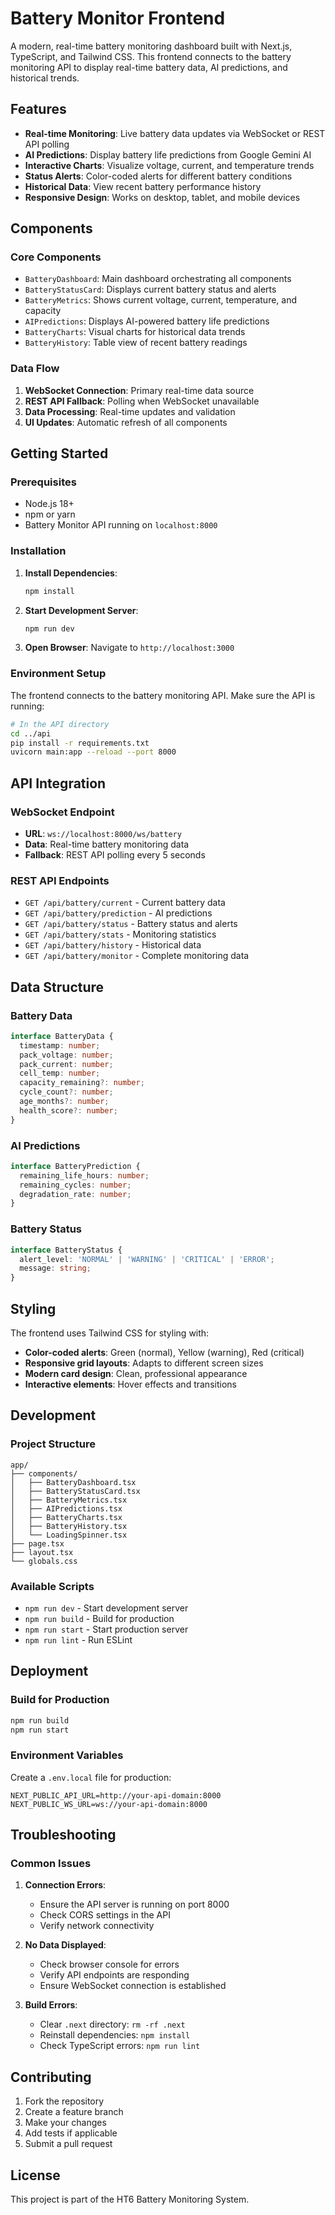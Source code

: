 # Battery Monitor Frontend

A modern, real-time battery monitoring dashboard built with Next.js, TypeScript, and Tailwind CSS. This frontend connects to the battery monitoring API to display real-time battery data, AI predictions, and historical trends.

## Features

- **Real-time Monitoring**: Live battery data updates via WebSocket or REST API polling
- **AI Predictions**: Display battery life predictions from Google Gemini AI
- **Interactive Charts**: Visualize voltage, current, and temperature trends
- **Status Alerts**: Color-coded alerts for different battery conditions
- **Historical Data**: View recent battery performance history
- **Responsive Design**: Works on desktop, tablet, and mobile devices

## Components

### Core Components
- `BatteryDashboard`: Main dashboard orchestrating all components
- `BatteryStatusCard`: Displays current battery status and alerts
- `BatteryMetrics`: Shows current voltage, current, temperature, and capacity
- `AIPredictions`: Displays AI-powered battery life predictions
- `BatteryCharts`: Visual charts for historical data trends
- `BatteryHistory`: Table view of recent battery readings

### Data Flow
1. **WebSocket Connection**: Primary real-time data source
2. **REST API Fallback**: Polling when WebSocket unavailable
3. **Data Processing**: Real-time updates and validation
4. **UI Updates**: Automatic refresh of all components

## Getting Started

### Prerequisites
- Node.js 18+ 
- npm or yarn
- Battery Monitor API running on `localhost:8000`

### Installation

1. **Install Dependencies**:
   ```bash
   npm install
   ```

2. **Start Development Server**:
   ```bash
   npm run dev
   ```

3. **Open Browser**:
   Navigate to `http://localhost:3000`

### Environment Setup

The frontend connects to the battery monitoring API. Make sure the API is running:

```bash
# In the API directory
cd ../api
pip install -r requirements.txt
uvicorn main:app --reload --port 8000
```

## API Integration

### WebSocket Endpoint
- **URL**: `ws://localhost:8000/ws/battery`
- **Data**: Real-time battery monitoring data
- **Fallback**: REST API polling every 5 seconds

### REST API Endpoints
- `GET /api/battery/current` - Current battery data
- `GET /api/battery/prediction` - AI predictions
- `GET /api/battery/status` - Battery status and alerts
- `GET /api/battery/stats` - Monitoring statistics
- `GET /api/battery/history` - Historical data
- `GET /api/battery/monitor` - Complete monitoring data

## Data Structure

### Battery Data
```typescript
interface BatteryData {
  timestamp: number;
  pack_voltage: number;
  pack_current: number;
  cell_temp: number;
  capacity_remaining?: number;
  cycle_count?: number;
  age_months?: number;
  health_score?: number;
}
```

### AI Predictions
```typescript
interface BatteryPrediction {
  remaining_life_hours: number;
  remaining_cycles: number;
  degradation_rate: number;
}
```

### Battery Status
```typescript
interface BatteryStatus {
  alert_level: 'NORMAL' | 'WARNING' | 'CRITICAL' | 'ERROR';
  message: string;
}
```

## Styling

The frontend uses Tailwind CSS for styling with:
- **Color-coded alerts**: Green (normal), Yellow (warning), Red (critical)
- **Responsive grid layouts**: Adapts to different screen sizes
- **Modern card design**: Clean, professional appearance
- **Interactive elements**: Hover effects and transitions

## Development

### Project Structure
```
app/
├── components/
│   ├── BatteryDashboard.tsx
│   ├── BatteryStatusCard.tsx
│   ├── BatteryMetrics.tsx
│   ├── AIPredictions.tsx
│   ├── BatteryCharts.tsx
│   ├── BatteryHistory.tsx
│   └── LoadingSpinner.tsx
├── page.tsx
├── layout.tsx
└── globals.css
```

### Available Scripts
- `npm run dev` - Start development server
- `npm run build` - Build for production
- `npm run start` - Start production server
- `npm run lint` - Run ESLint

## Deployment

### Build for Production
```bash
npm run build
npm run start
```

### Environment Variables
Create a `.env.local` file for production:
```env
NEXT_PUBLIC_API_URL=http://your-api-domain:8000
NEXT_PUBLIC_WS_URL=ws://your-api-domain:8000
```

## Troubleshooting

### Common Issues

1. **Connection Errors**:
   - Ensure the API server is running on port 8000
   - Check CORS settings in the API
   - Verify network connectivity

2. **No Data Displayed**:
   - Check browser console for errors
   - Verify API endpoints are responding
   - Ensure WebSocket connection is established

3. **Build Errors**:
   - Clear `.next` directory: `rm -rf .next`
   - Reinstall dependencies: `npm install`
   - Check TypeScript errors: `npm run lint`

## Contributing

1. Fork the repository
2. Create a feature branch
3. Make your changes
4. Add tests if applicable
5. Submit a pull request

## License

This project is part of the HT6 Battery Monitoring System.
